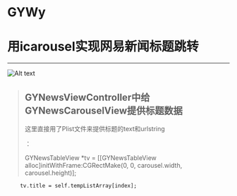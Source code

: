 # GYWy
用icarousel实现网易新闻标题跳转
====================

---------------------

![Alt text](/http://d.pcs.baidu.com/thumbnail/7bf53308420ec8ccd867c593bc00e2c5?fid=2337801595-250528-359482157322355&time=1457402400&rt=sh&sign=FDTAER-DCb740ccc5511e5e8fedcff06b081203-S7s4LoD%2BALoMpe5c8ytBr3Icw5k%3D&expires=2h&chkv=0&chkbd=0&chkpc=&dp-logid=3476837437&dp-callid=0&size=c850_u580&quality=100/to/img.jpg)




> ## GYNewsViewController中给GYNewsCarouselView提供标题数据
> 
> 这里直接用了Plist文件来提供标题的text和urlstring
> 
> 
> ：
> 
>   GYNewsTableView *tv = [[GYNewsTableView alloc]initWithFrame:CGRectMake(0, 0, carousel.width, carousel.height)];
       
        
        tv.title = self.tempListArray[index];
